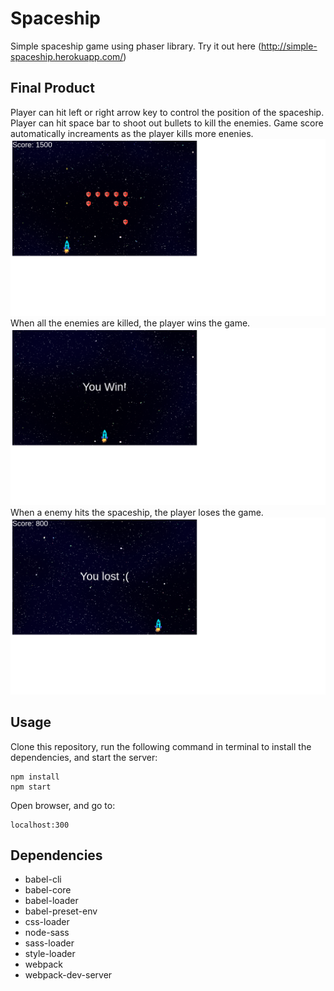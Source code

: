 Spaceship
=====================
Simple spaceship game using phaser library.
Try it out here (http://simple-spaceship.herokuapp.com/)

## Final Product

Player can hit left or right arrow key to control the position of the spaceship. Player can hit space bar to shoot out bullets to kill the enemies. Game score automatically increaments as the player kills more enenies. 
!["game"](https://github.com/vivienfan/simple-spaceship-game/blob/master/documents/game.png?raw=true)
When all the enemies are killed, the player wins the game.
!["win"](https://github.com/vivienfan/simple-spaceship-game/blob/master/documents/win.png?raw=true)
When a enemy hits the spaceship, the player loses the game.
!["lost"](https://github.com/vivienfan/simple-spaceship-game/blob/master/documents/lost.png?raw=true)

## Usage
Clone this repository, run the following command in terminal to install the dependencies, and start the server:
```
npm install
npm start
```
Open browser, and go to:
```
localhost:300
```

## Dependencies
* babel-cli
* babel-core
* babel-loader
* babel-preset-env
* css-loader
* node-sass
* sass-loader
* style-loader
* webpack
* webpack-dev-server
